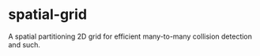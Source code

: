 # spatial-grid
A spatial partitioning 2D grid for efficient many-to-many collision detection and such.
